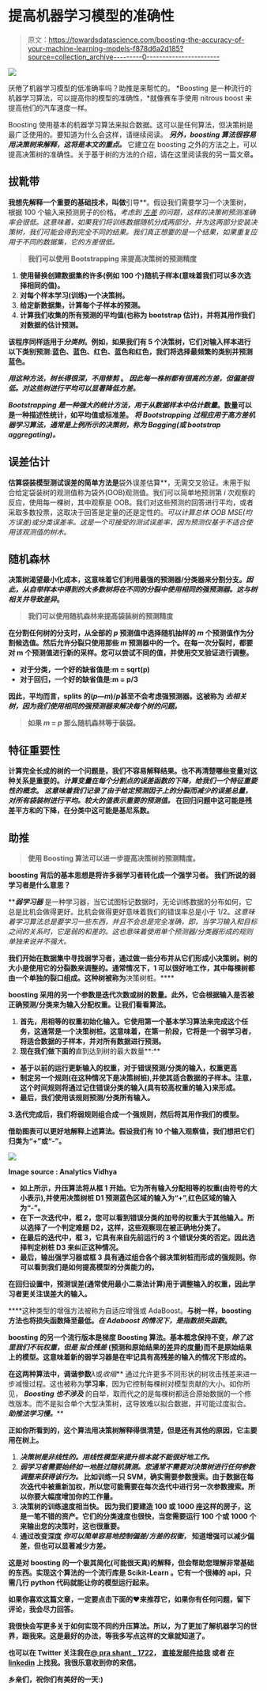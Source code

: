 # 提高机器学习模型的准确性

> 原文：<https://towardsdatascience.com/boosting-the-accuracy-of-your-machine-learning-models-f878d6a2d185?source=collection_archive---------0----------------------->

![](img/3e9e1405f4a9150be078fd1dfff4beda.png)

厌倦了机器学习模型的低准确率吗？助推是来帮忙的。 *Boosting 是一种流行的机器学习算法，可以提高你的模型的准确性，*就像赛车手使用 nitrous boost 来提高他们的汽车速度一样。

Boosting 使用基本的机器学习算法来拟合数据。这可以是任何算法，但决策树是最广泛使用的。要知道为什么会这样，请继续阅读。 ***另外，boosting 算法很容易用决策树来解释，这将是本文的重点。*** 它建立在 boosting 之外的方法之上，可以提高决策树的准确性。关于基于树的方法的介绍，请在这里阅读我的另一篇文章[](https://medium.com/towards-data-science/decision-trees-in-machine-learning-641b9c4e8052)**。**

## **拔靴带**

**我想先解释一个重要的基础技术，叫做**引导**。假设我们需要学习一个决策树，根据 100 个输入来预测房子的价格。*考虑到* [*方差*](https://medium.com/towards-data-science/balancing-bias-and-variance-to-control-errors-in-machine-learning-16ced95724db) *的问题，这样的决策树预测准确率会很低。*这意味着，如果我们将训练数据随机分成两部分，并为这两部分安装决策树，我们可能会得到完全不同的结果。我们真正想要的是一个结果，如果重复应用于不同的数据集，它的方差很低。**

> **我们可以使用 Bootstrapping 来提高决策树的预测精度**

1.  **使用替换创建数据集的许多(例如 100 个)随机子样本(意味着我们可以多次选择相同的值)。**
2.  **对每个样本学习(训练)一个决策树。**
3.  **给定新数据集，计算每个子样本的预测。**
4.  **计算我们收集的所有预测的平均值(也称为 bootstrap 估计)，并将其用作我们对数据的估计预测。**

**该程序同样适用于*分类树*。例如，如果我们有 5 个决策树，它们对输入样本进行以下类别预测:蓝色、蓝色、红色、蓝色和红色，我们将选择最频繁的类别并预测蓝色。**

*****用这种方法，树长得很深，不用修剪*** 。 ***因此每一株树都有很高的方差，但偏差很低。对这些树进行平均可以显著降低方差。*****

***Bootstrapping 是一种强大的统计方法，用于从数据样本中估计数量*。数量可以是一种描述性统计，如平均值或标准差。 ***将 Bootstrapping 过程应用于高方差机器学习算法，通常是上例所示的决策树，称为 Bagging(或 bootstrap aggregating)。*****

## ****误差估计****

**估算袋装模型测试误差的简单方法是**袋外误差估算**，无需交叉验证。未用于拟合给定袋装树的观测值称为袋外(OOB)观测值。我们可以简单地预测第 *i* 次观察的反应，使用每一棵树，其中观察是 OOB。我们对这些预测的回答进行平均，或者采取多数投票，这取决于回答是定量的还是定性的。*可以计算总体 OOB MSE(均方误差)或分类误差率。*这是一个可接受的测试误差率，因为预测仅基于不适合使用该观测值的树木。**

## **随机森林**

**决策树渴望最小化成本，这意味着它们利用最强的预测器/分类器来分割分支。*因此，从自举样本中得到的大多数树将在不同的分裂中使用相同的强预测器。这与树相关并导致差异*。**

> **我们可以使用随机森林来提高袋装树的预测精度**

**在分割任何树的分支时，从全部的 *p* 预测值中选择随机抽样的 *m* 个预测值作为分割候选值。然后允许分裂只使用那些 *m* 预测器中的一个。在每一次分裂时，都要对 m 个预测值进行新的采样。您可以尝试不同的值，并使用交叉验证进行调整。**

*   **对于分类，一个好的缺省值是:m = sqrt(p)**
*   **对于回归，一个好的缺省值是:m = p/3**

**因此，平均而言，splits 的(*p*—*m*)/*p*甚至不会考虑强预测器。这被称为 ***去相关*** *树，因为我们使用相同的强预测器来解决每个树的问题。***

> ****如果 *m* = *p* 那么随机森林等于装袋。****

## **特征重要性**

**计算完全长成的树的一个问题是，我们不容易解释结果。也不再清楚哪些变量对这种关系是重要的。*计算变量在每个分割点的误差函数的下降，给我们一个特征重要性的概念*。 ***这意味着我们记录了由于给定预测因子上的分裂而减少的误差总量，对所有袋装树进行平均。较大的值表示重要的预测值。*** 在回归问题中这可能是残差平方和的下降，在分类中这可能是基尼系数。**

## **助推**

> **使用 Boosting 算法可以进一步提高决策树的预测精度。**

**boosting 背后的基本思想是将许多弱学习者转化成一个强学习者。 我们所说的弱学习者是什么意思？**

*****弱学习器*** 是一种学习器，当它试图标记数据时，无论训练数据的分布如何，它总是比机会做得更好。比机会做得更好意味着我们的错误率总是小于 1/2。*这意味着学习算法总是要学习一些东西，并且不会总是完全准确，即，当学习输入和目标之间的关系时，它是弱的和差的。*这也意味着使用单个预测器/分类器形成的规则单独来说并不强大。**

**我们开始在数据集中寻找弱学习者，通过做一些分布并从它们形成小决策树。树的大小是使用它的分裂数来调整的。通常情况下，1 可以很好地工作，其中每棵树都由一个单独的裂口组成。这种树被称为**决策树桩。****

**boosting 采用的另一个参数是迭代次数或树的数量。此外，它会根据输入是否被正确预测/分类来为输入分配权重。让我们看看算法。**

1.  ****首先，用相等的权重初始化输入**。它使用第一个基本学习算法来完成这个任务，这通常是一个决策树桩。这意味着，在第一阶段，它将是一个弱学习者，将适合数据的子样本，并对所有数据进行预测。**
2.  **现在我们做下面的**直到达到树的最大数量**:**

*   **基于以前的运行更新输入的权重，对于错误预测/分类的输入，权重更高**
*   **制定另一个规则(在这种情况下是决策树桩),并使其适合数据的子样本。注意，这个时间规则将通过记住错误分类的输入(具有较高权重的输入)来形成。**
*   **最后，我们使用该规则预测/分类所有输入。**

**3.**迭代完成后，我们将弱规则组合成一个强规则**，然后将其用作我们的模型。**

**借助图表可以更好地解释上述算法。假设我们有 10 个输入观察值，我们想把它们归类为“+”或“-”。**

**![](img/72fd37e1429c0d511f7f794995ee609e.png)**

**Image source : Analytics Vidhya**

*   **如上所示，升压算法将从框 1 开始。它为所有输入分配相等的权重(由符号的大小表示),并使用决策树桩 D1 预测蓝色区域的输入为“+”,红色区域的输入为“-”。**
*   **在下一次迭代中，框 2，您可以看到错误分类的加号的权重大于其他输入。所以选择了一个判定难题 D2，这样，这些观察现在被正确地分类了。**
*   **在最后的迭代中，框 3，它具有来自先前运行的 3 个错误分类的否定。因此选择判定树桩 D3 来纠正这种情况。**
*   **最后，输出强学习器或框 3 具有通过组合各个弱决策树桩而形成的强规则。你可以看到我们是如何提高模型的分类能力的。**

**在回归设置中，预测误差(通常使用最小二乘法计算)用于调整输入的权重，因此学习者更关注误差大的输入。**

****这种类型的增强方法被称为自适应增强或 AdaBoost。**与树一样，boosting 方法也将损失函数降至最低。*在 Adaboost 的情况下，是指数损失函数*。**

****boosting 的另一个流行版本是梯度 Boosting 算法**。基本概念保持不变，*除了这里我们不玩权重，但是* ***拟合残差*** (预测和原始结果的差异的度量)而不是原始结果上的模型。这意味着新的弱学习器是在牢记具有高残差的输入的情况下形成的。**

**在这两种算法中，调谐参数***λ*或*收缩*** 通过允许更多不同形状的树攻击残差来进一步减慢过程。这也被称为**学习率**，因为它控制每棵树对模型贡献的大小。如你所见， ***Boosting 也不涉及*** 的自举，取而代之的是每棵树都适合原始数据的一个修改版本。而不是拟合单个大型决策树，这导致难以拟合数据，并可能过度拟合。 ***助推法学习慢。*****

**正如你所看到的，这个算法用决策树解释得很清楚，但是还有其他的原因，它主要用在树上。**

1.  *****决策树是非线性的。用线性模型来提升根本就不能很好地工作。*****
2.  *****弱学习者需要始终如一地胜过随机猜测。您通常不需要对决策树进行任何参数调整来获得该行为。*** 比如训练一只 SVM，确实需要参数搜索。由于数据在每次迭代中被重新加权，所以您可能需要在每次迭代中进行另一次参数搜索。所以你要大幅度增加你的工作量。**
3.  **决策树的训练速度相当快。 因为我们要建造 100 或 1000 座这样的房子，这是一笔不错的资产。它们的分类速度也很快，当您需要运行 100 个或 1000 个来输出您的决策时，这也很重要。**
4.  **通过改变深度 ***你可以简单容易地控制偏差/方差的权衡，*** 知道增强可以减少偏差，但也可以显著减少方差。**

**这是对 boosting 的一个极其简化(可能很天真)的解释，但会帮助您理解非常基础的东西。实现这个算法的一个流行库是 **Scikit-Learn** 。它有一个很棒的 api，只需几行 python 代码就能让你的模型运行起来。**

**如果你喜欢这篇文章，一定要点击下面的❤来推荐它，如果你有任何问题，**留下评论**，我会尽力回答。**

**我很快会写更多关于如何实现不同的升压算法。所以，为了更加了解机器学习的世界，**跟我来**。这是最好的办法，等我多写点这样的文章就知道了。**

**也可以在 **Twitter 关注我在**[**@ pra shant _ 1722**](https://twitter.com/Prashant_1722)， [**直接发邮件给我**](mailto:pr.span24@gmail.com) 或者 [**在 linkedin**](https://www.linkedin.com/in/prashantgupta17/) 上找我。我很乐意收到你的来信。**

**乡亲们，祝你们有美好的一天:)**